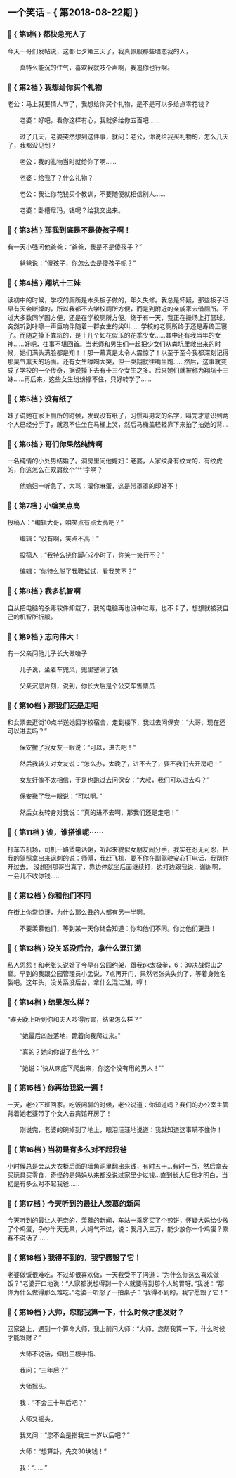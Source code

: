 ## 一个笑话 - { 第2018-08-22期 }
</hr>

### :jack_o_lantern: { 第1档 } 都快急死人了
今天一哥们发帖说，这都七夕第三天了，我真佩服那些暗恋我的人，<br/><br/>　　真特么能沉的住气，喜欢我就吱个声啊，我追你也行啊。


### :jack_o_lantern: { 第2档 } 我想给你买个礼物
老公：马上就要情人节了，我想给你买个礼物，是不是可以多给点零花钱？<br/><br/>　　老婆：好吧，看你这样有心，我就多给你五百吧……<br/><br/>　　过了几天，老婆突然想到这件事，就问：老公，你说给我买礼物的，怎么几天了，我都没见到？<br/><br/>　　老公：我的礼物当时就给你了啊……<br/><br/>　　老婆：给我了？什么礼物？<br/><br/>　　老公：我让你花钱买个教训，不要随便就相信别人……<br/><br/>　　老婆：卧槽尼玛，钱呢？给我交出来。


### :jack_o_lantern: { 第3档 } 那我到底是不是傻孩子啊！
有一天小强问他爸爸：“爸爸，我是不是傻孩子？”<br/><br/>　　爸爸说：“傻孩子，你怎么会是傻孩子呢？”


### :jack_o_lantern: { 第4档 } 翔坑十三妹
读初中的时候，学校的厕所是木头板子做的，年久失修。我总是怀疑，那些板子迟早有天会断掉的，所以我都不去学校厕所方便，而是到附近的亲戚家去借厕所。不过大多数同学图方便，还是在学校厕所方便。终于有一天，我正在操场上打篮球。突然听到咔嚓一声巨响伴随着一群女生的尖叫……学校的老厕所终于还是寿终正寝了。而随之掉下粪坑的，是十几个如花似玉的花季少女……其中还有我当年的女神……好吧，往事不堪回首。当老师和男生们一起把少女们从粪坑里救出来的时候，她们满头满脸都是翔！！那一幕真是太令人震惊了！以至于至今我都深刻记得那臭气熏天的场面。还有女生嚎啕大哭，但一哭翔就往嘴里跑……然后，这事就变成了学校的一个传奇，据说掉下去有十三个女生之多。后来她们就被称为翔坑十三妹……再后来，这些女生纷纷撑不住，只好转学了……


### :jack_o_lantern: { 第5档 } 没有纸了
妹子说她在家上厕所的时候，发现没有纸了，习惯叫男友的名字，叫完才意识到两个人已经分手了，就忍不住坐在马桶上哭，然后马桶盖轻轻靠下来拍了拍她的背...


### :jack_o_lantern: { 第6档 } 哥们你果然纯情啊
一名纯情的小处男结婚了。洞房里问他媳妇：老婆，人家纹身有纹龙的，有纹虎的，你这怎么在双肩纹个‘艹’字啊？<br/><br/>　　他媳妇一听急了，大骂：滚你麻蛋，这是带罩罩的印好不！


### :jack_o_lantern: { 第7档 } 小编笑点高
投稿人：“编辑大哥，咱笑点有点太高吧？”<br/><br/>　　编辑：“没有啊，笑点不高！”<br/><br/>　　投稿人：“我特么挠你脚心2小时了，你笑一笑行不？”<br/><br/>　　编辑：“你特么脱了我鞋试试，看我笑不？”


### :jack_o_lantern: { 第8档 } 我多机智啊
自从把电脑的杀毒软件卸载了，我的电脑再也没中过毒，也不卡了，想想就被我自己的机智所折服。


### :jack_o_lantern: { 第9档 } 志向伟大！
有一父亲问他儿子长大做啥子<br/><br/>　　儿子说，坐着车兜风，兜里塞满了钱<br/><br/>　　父亲沉思片刻，说到，你长大后是个公交车售票员


### :jack_o_lantern: { 第10档 } 那我们还是走吧
和女票去逛街10点半送她回学校宿舍，走到楼下，我过去问保安：“大哥，现在还可以进去吗？”<br/><br/>　　保安撇了我女友一眼说：“可以，进去吧！”<br/><br/>　　然后我转头对女友说：“怎么办，太晚了，进不去了，要不我们去开房吧！”<br/><br/>　　女友好像不太相信，于是也跑过去问保安：“大叔，我们可以进去吗？”<br/><br/>　　保安撇了我一眼说：“可以啊。”<br/><br/>　　然后女友转身对我说：“真的进不去啊，那我们还是走吧！”


### :jack_o_lantern: { 第11档 } 诶，谁搭谁呢······
打车去机场，司机一路煲电话粥，听起来貌似女朋友闹分手，我实在忍无可忍，把我的驾照拿出来讽刺的说：师傅，我赶飞机，要不你在副驾驶安心打电话，我帮你开过去。 没想到那哥当真了，靠边停就坐后面继续打，边打边跟我说，谢谢啊，一会儿不收你钱……


### :jack_o_lantern: { 第12档 } 你和他们不同
在街上你常惊讶，为什么那么丑的人都有另一半啊。<br/><br/>　　不要羡慕他们，等到某一天你终会知道：你和他们不同。你比他们更丑！


### :jack_o_lantern: { 第13档 } 没关系没后台，拿什么混江湖
私人恩怨！和老张头说好了今早在公园约架，跟我pk太极拳，6：30决战假山之巅。早到的我跟公园管理员小孟说，7点再开门，果然老张头失约了，等着身败名裂吧。这年头，没关系没后台，拿什么混江湖，哼！


### :jack_o_lantern: { 第14档 } 结果怎么样？
“昨天晚上听到你和夫人吵得厉害，结果怎么样？”<br/><br/>　　“她最后四肢落地，跪着向我爬过来。”<br/><br/>　　“真的？她向你说了些什么？”<br/><br/>　　“她说：‘快从床底下爬出来，你这个没有用的男人！’”


### :jack_o_lantern: { 第15档 } 你再给我说一遍！
一天，老公下班回家。吃饭闲聊的时候，老公说道：你知道吗？我们的办公室主管背着她老婆带了个女人去宾馆开房了！<br/><br/>　　刚说完，老婆的碗掉到了地上，眼泪汪汪地说道：我就知道这事瞒不住你！


### :jack_o_lantern: { 第16档 } 当初是有多么对不起我爸
小时候总是会从大衣柜后面的墙角洞里翻出来钱，有时五十…有时一百，然后拿去买玩具买零食，奇怪的是妈妈从来都没说过家里少过钱…直到长大后我才明白，当初是有多么对不起我爸……


### :jack_o_lantern: { 第17档 } 今天听到的最让人羡慕的新闻
今天听到的最让人无奈的，羡慕的新闻，车站一乘客买了个煎饼，怀疑大妈给少放了个鸡蛋，争吵半天无果，大妈气不过，说：我月入三万，能少放你一个鸡蛋？乘客不说话了……


### :jack_o_lantern: { 第18档 } 我得不到的，我宁愿毁了它！
老婆做饭很难吃，不过却很喜欢做，一天我受不了问道：“为什么你这么喜欢做饭？”老婆开口地说：“人家都说想得到一个人就要得到那个人的胃呀。”我说：“那你为什么做得那么难吃。”老婆一听怒了一拍桌子：“我得不到的，我宁愿毁了它！”


### :jack_o_lantern: { 第19档 } 大师，您帮我算一下，什么时候才能发财？
回家路上，遇到一个算命大师，我上前问大师：“大师，您帮我算一下，什么时候才能发财？”<br/><br/>　　大师不说话，伸出三根手指、<br/><br/>　　我问：“三年后？”<br/><br/>　　大师摇头。<br/><br/>　　我：“不会三十年后吧？”<br/><br/>　　大师又摇头。<br/><br/>　　我又问：“您不会是指我三十岁以后吧？”<br/><br/>　　大师：“想算卦，先交30块钱！”<br/><br/>　　我：“……”

